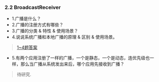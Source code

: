 ### 2.2 BroadcastReceiver

- 1.广播是什么？
- 2.广播的注册方式有哪些？
- 3.广播的分类 & 特性 & 使用场景？
- 4.说说系统广播和本地广播的原理 & 区别 & 使用场景。

> [1~4题答案](https://blog.csdn.net/clandellen/article/details/79279416)

- 5.有两个应用注册了一样的广播，一个是静态，一个是动态，连优先级也一样，那么当广播从系统发出来后，哪个应用先接收到广播？

> 待研究.